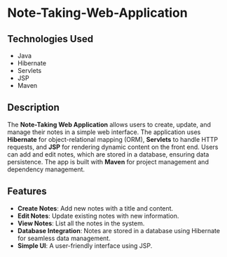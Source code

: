 # Note-Taking-Web-Application

## Technologies Used
- Java
- Hibernate
- Servlets
- JSP
- Maven

## Description
The **Note-Taking Web Application** allows users to create, update, and manage their notes in a simple web interface. The application uses **Hibernate** for object-relational mapping (ORM), **Servlets** to handle HTTP requests, and **JSP** for rendering dynamic content on the front end. Users can add and edit notes, which are stored in a database, ensuring data persistence. The app is built with **Maven** for project management and dependency management.

## Features
- **Create Notes**: Add new notes with a title and content.
- **Edit Notes**: Update existing notes with new information.
- **View Notes**: List all the notes in the system.
- **Database Integration**: Notes are stored in a database using Hibernate for seamless data management.
- **Simple UI**: A user-friendly interface using JSP.

